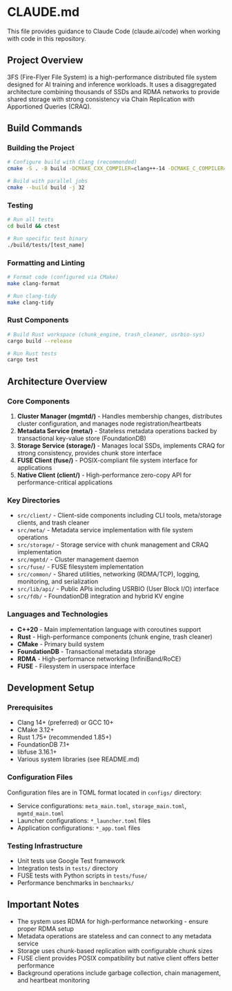 # CLAUDE.md

This file provides guidance to Claude Code (claude.ai/code) when working with code in this repository.

## Project Overview

3FS (Fire-Flyer File System) is a high-performance distributed file system designed for AI training and inference workloads. It uses a disaggregated architecture combining thousands of SSDs and RDMA networks to provide shared storage with strong consistency via Chain Replication with Apportioned Queries (CRAQ).

## Build Commands

### Building the Project
```bash
# Configure build with Clang (recommended)
cmake -S . -B build -DCMAKE_CXX_COMPILER=clang++-14 -DCMAKE_C_COMPILER=clang-14 -DCMAKE_BUILD_TYPE=RelWithDebInfo -DCMAKE_EXPORT_COMPILE_COMMANDS=ON

# Build with parallel jobs
cmake --build build -j 32
```

### Testing
```bash
# Run all tests
cd build && ctest

# Run specific test binary
./build/tests/[test_name]
```

### Formatting and Linting
```bash
# Format code (configured via CMake)
make clang-format

# Run clang-tidy
make clang-tidy
```

### Rust Components
```bash
# Build Rust workspace (chunk_engine, trash_cleaner, usrbio-sys)
cargo build --release

# Run Rust tests
cargo test
```

## Architecture Overview

### Core Components

1. **Cluster Manager (mgmtd/)** - Handles membership changes, distributes cluster configuration, and manages node registration/heartbeats
2. **Metadata Service (meta/)** - Stateless metadata operations backed by transactional key-value store (FoundationDB)
3. **Storage Service (storage/)** - Manages local SSDs, implements CRAQ for strong consistency, provides chunk store interface
4. **FUSE Client (fuse/)** - POSIX-compliant file system interface for applications
5. **Native Client (client/)** - High-performance zero-copy API for performance-critical applications

### Key Directories

- `src/client/` - Client-side components including CLI tools, meta/storage clients, and trash cleaner
- `src/meta/` - Metadata service implementation with file system operations
- `src/storage/` - Storage service with chunk management and CRAQ implementation
- `src/mgmtd/` - Cluster management daemon
- `src/fuse/` - FUSE filesystem implementation
- `src/common/` - Shared utilities, networking (RDMA/TCP), logging, monitoring, and serialization
- `src/lib/api/` - Public APIs including USRBIO (User Block I/O) interface
- `src/fdb/` - FoundationDB integration and hybrid KV engine

### Languages and Technologies

- **C++20** - Main implementation language with coroutines support
- **Rust** - High-performance components (chunk engine, trash cleaner)
- **CMake** - Primary build system
- **FoundationDB** - Transactional metadata storage
- **RDMA** - High-performance networking (InfiniBand/RoCE)
- **FUSE** - Filesystem in userspace interface

## Development Setup

### Prerequisites
- Clang 14+ (preferred) or GCC 10+
- CMake 3.12+
- Rust 1.75+ (recommended 1.85+)
- FoundationDB 7.1+
- libfuse 3.16.1+
- Various system libraries (see README.md)

### Configuration Files
Configuration files are in TOML format located in `configs/` directory:
- Service configurations: `meta_main.toml`, `storage_main.toml`, `mgmtd_main.toml`
- Launcher configurations: `*_launcher.toml` files
- Application configurations: `*_app.toml` files

### Testing Infrastructure
- Unit tests use Google Test framework
- Integration tests in `tests/` directory
- FUSE tests with Python scripts in `tests/fuse/`
- Performance benchmarks in `benchmarks/`

## Important Notes

- The system uses RDMA for high-performance networking - ensure proper RDMA setup
- Metadata operations are stateless and can connect to any metadata service
- Storage uses chunk-based replication with configurable chunk sizes
- FUSE client provides POSIX compatibility but native client offers better performance
- Background operations include garbage collection, chain management, and heartbeat monitoring